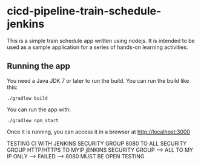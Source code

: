 # cicd-pipeline-train-schedule-jenkins

This is a simple train schedule app written using nodejs. It is intended to be used as a sample application for a series of hands-on learning activities.

## Running the app

You need a Java JDK 7 or later to run the build. You can run the build like this:

    ./gradlew build

You can run the app with:

    ./gradlew npm_start

Once it is running, you can access it in a browser at [http://localhost:3000](http://localhost:3000)

TESTING CI WITH JENKINS
SECURITY GROUP 8080 TO ALL
SECURITY GROUP HTTP/HTTPS TO MYIP
jENKINS SECURITY GROUP --> ALL TO MY IP ONLY --> FAILED --> 8080 MUST BE OPEN
TESTING
